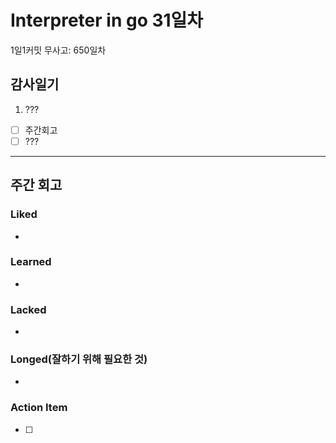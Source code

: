 # Interpreter in go 31일차

1일1커밋 무사고: 650일차

## 감사일기

1. ???

- [ ] 주간회고
- [ ] ???

---

## 주간 회고

### Liked

-

### Learned

-

### Lacked

-

### Longed(잘하기 위해 필요한 것)

-

### Action Item

- [ ]
